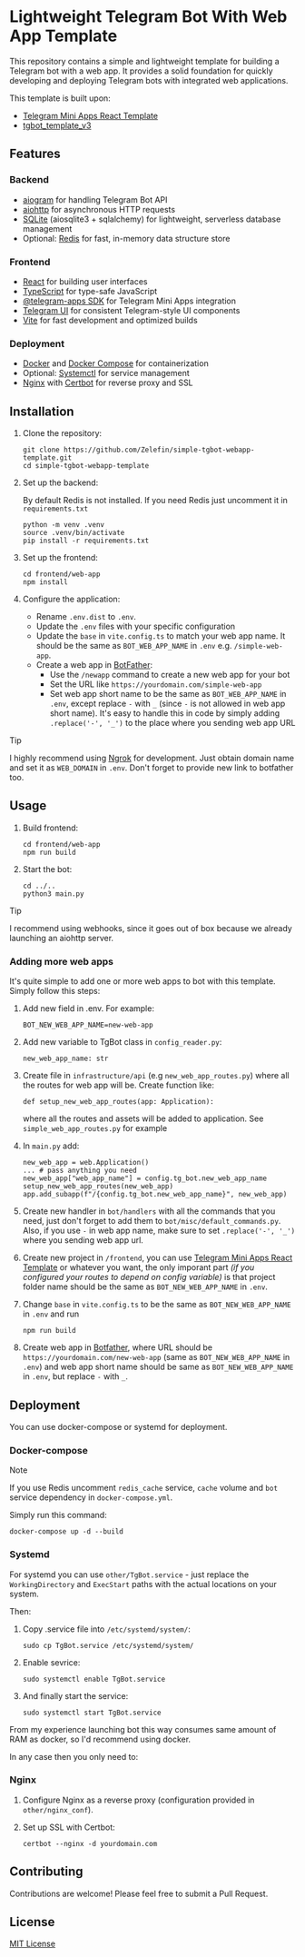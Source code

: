 # Lightweight Telegram Bot With Web App Template

This repository contains a simple and lightweight template for building a Telegram bot with a web app. It provides a solid foundation for quickly developing and deploying Telegram bots with integrated web applications.

This template is built upon:

- [Telegram Mini Apps React Template](https://github.com/Telegram-Mini-Apps/reactjs-template)
- [tgbot_template_v3](https://github.com/Latand/tgbot_template_v3)

## Features

### Backend

- [aiogram](https://github.com/aiogram/aiogram) for handling Telegram Bot API
- [aiohttp](https://docs.aiohttp.org/) for asynchronous HTTP requests
- [SQLite](https://www.sqlite.org/) (aiosqlite3 + sqlalchemy) for lightweight, serverless database management
- Optional: [Redis](https://redis.io/) for fast, in-memory data structure store

### Frontend

- [React](https://react.dev/) for building user interfaces
- [TypeScript](https://www.typescriptlang.org/) for type-safe JavaScript
- [@telegram-apps SDK](https://docs.telegram-mini-apps.com/packages/telegram-apps-sdk) for Telegram Mini Apps integration
- [Telegram UI](https://github.com/Telegram-Mini-Apps/TelegramUI) for consistent Telegram-style UI components
- [Vite](https://vitejs.dev/) for fast development and optimized builds

### Deployment

- [Docker](https://www.docker.com/) and [Docker Compose](https://docs.docker.com/compose/) for containerization
- Optional: [Systemctl](https://www.digitalocean.com/community/tutorials/how-to-use-systemctl-to-manage-systemd-services-and-units) for service management
- [Nginx](https://nginx.org/en/) with [Certbot](https://certbot.eff.org/) for reverse proxy and SSL

## Installation

1. Clone the repository:

   ```
   git clone https://github.com/Zelefin/simple-tgbot-webapp-template.git
   cd simple-tgbot-webapp-template
   ```

2. Set up the backend:

   By default Redis is not installed. If you need Redis just uncomment it in `requirements.txt`

   ```
   python -m venv .venv
   source .venv/bin/activate
   pip install -r requirements.txt
   ```

3. Set up the frontend:

   ```
   cd frontend/web-app
   npm install
   ```

4. Configure the application:
   - Rename `.env.dist` to `.env`.
   - Update the `.env` files with your specific configuration
   - Update the `base` in `vite.config.ts` to match your web app name. It should be the same as `BOT_WEB_APP_NAME` in `.env` e.g. `/simple-web-app`.
   - Create a web app in [BotFather](https://t.me/botfather):
     - Use the `/newapp` command to create a new web app for your bot
     - Set the URL like `https://yourdomain.com/simple-web-app`
     - Set web app short name to be the same as `BOT_WEB_APP_NAME` in `.env`, except replace `-` with `_` (since `-` is not allowed in web app short name). It's easy to handle this in code by simply adding `.replace('-', '_')` to the place where you sending web app URL

> [!TIP]
> I highly recommend using [Ngrok](https://ngrok.com/) for development. Just obtain domain name and set it as `WEB_DOMAIN` in `.env`. Don't forget to provide new link to botfather too.

## Usage

1. Build frontend:

   ```
   cd frontend/web-app
   npm run build
   ```

2. Start the bot:

   ```
   cd ../..
   python3 main.py
   ```

> [!TIP]
> I recommend using webhooks, since it goes out of box because we already launching an aiohttp server.

### Adding more web apps

It's quite simple to add one or more web apps to bot with this template. Simply follow this steps:

1. Add new field in .env. For example:

   ```
   BOT_NEW_WEB_APP_NAME=new-web-app
   ```

2. Add new variable to TgBot class in `config_reader.py`:

   ```
   new_web_app_name: str
   ```

3. Create file in `infrastructure/api` (e.g `new_web_app_routes.py`) where all the routes for web app will be. Create function like:

   ```
   def setup_new_web_app_routes(app: Application):
   ```

   where all the routes and assets will be added to application. See `simple_web_app_routes.py` for example

4. In `main.py` add:

   ```
   new_web_app = web.Application()
   ... # pass anything you need
   new_web_app["web_app_name"] = config.tg_bot.new_web_app_name
   setup_new_web_app_routes(new_web_app)
   app.add_subapp(f"/{config.tg_bot.new_web_app_name}", new_web_app)
   ```

5. Create new handler in `bot/handlers` with all the commands that you need, just don't forget to add them to `bot/misc/default_commands.py`. Also, if you use `-` in web app name, make sure to set `.replace('-', '_')` where you sending web app url.

6. Create new project in `/frontend`, you can use [Telegram Mini Apps React Template](https://github.com/Telegram-Mini-Apps/reactjs-template) or whatever you want, the only imporant part _(if you configured your routes to depend on config variable)_ is that project folder name should be the same as `BOT_NEW_WEB_APP_NAME` in `.env`.

7. Change `base` in `vite.config.ts` to be the same as `BOT_NEW_WEB_APP_NAME` in `.env` and run

   ```
   npm run build
   ```

8. Create web app in [Botfather](https://t.me/botfather), where URL should be `https://yourdomain.com/new-web-app` (same as `BOT_NEW_WEB_APP_NAME` in `.env`) and web app short name should be same as `BOT_NEW_WEB_APP_NAME` in `.env`, but replace `-` with `_`.

## Deployment

You can use docker-compose or systemd for deployment.

### Docker-compose

> [!NOTE]
> If you use Redis uncomment `redis_cache` service, `cache` volume and `bot` service dependency in `docker-compose.yml`.

Simply run this command:

```
docker-compose up -d --build
```

### Systemd

For systemd you can use `other/TgBot.service` - just replace the `WorkingDirectory` and `ExecStart` paths with the actual locations on your system.

Then:

1. Copy .service file into `/etc/systemd/system/`:

   ```
   sudo cp TgBot.service /etc/systemd/system/
   ```

2. Enable sevrice:

   ```
   sudo systemctl enable TgBot.service
   ```

3. And finally start the service:
   ```
   sudo systemctl start TgBot.service
   ```

From my experience launching bot this way consumes same amount of RAM as docker, so I'd recommend using docker.

In any case then you only need to:

### Nginx

1. Configure Nginx as a reverse proxy (configuration provided in `other/nginx_conf`).

2. Set up SSL with Certbot:
   ```
   certbot --nginx -d yourdomain.com
   ```

## Contributing

Contributions are welcome! Please feel free to submit a Pull Request.

## License

[MIT License](LICENSE)

